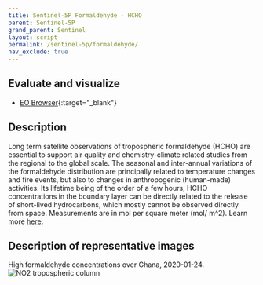 ```yaml
---
title: Sentinel-5P Formaldehyde - HCHO
parent: Sentinel-5P
grand_parent: Sentinel
layout: script
permalink: /sentinel-5p/formaldehyde/
nav_exclude: true
---
```



## Evaluate and visualize
 - [EO Browser](https://sentinelshare.page.link/uU3r){:target="_blank"}   

## Description
Long term satellite observations of tropospheric formaldehyde (HCHO) are essential to support air quality and chemistry-climate related studies from the regional to the global scale. The seasonal and inter-annual variations of the formaldehyde distribution are principally related to temperature changes and fire events, but also to changes in anthropogenic (human-made) activities. Its lifetime being of the order of a few hours, HCHO concentrations in the boundary layer can be directly related to the release of short-lived hydrocarbons, which mostly cannot be observed directly from space. Measurements are in mol per square meter (mol/ m^2). Learn more [here](https://sentinels.copernicus.eu/web/sentinel/data-products/-/asset_publisher/fp37fc19FN8F/content/sentinel-5-precursor-level-2-formaldehyde).

## Description of representative images

High formaldehyde concentrations over Ghana, 2020-01-24.
![NO2 tropospheric column](fig/fig1.png)


